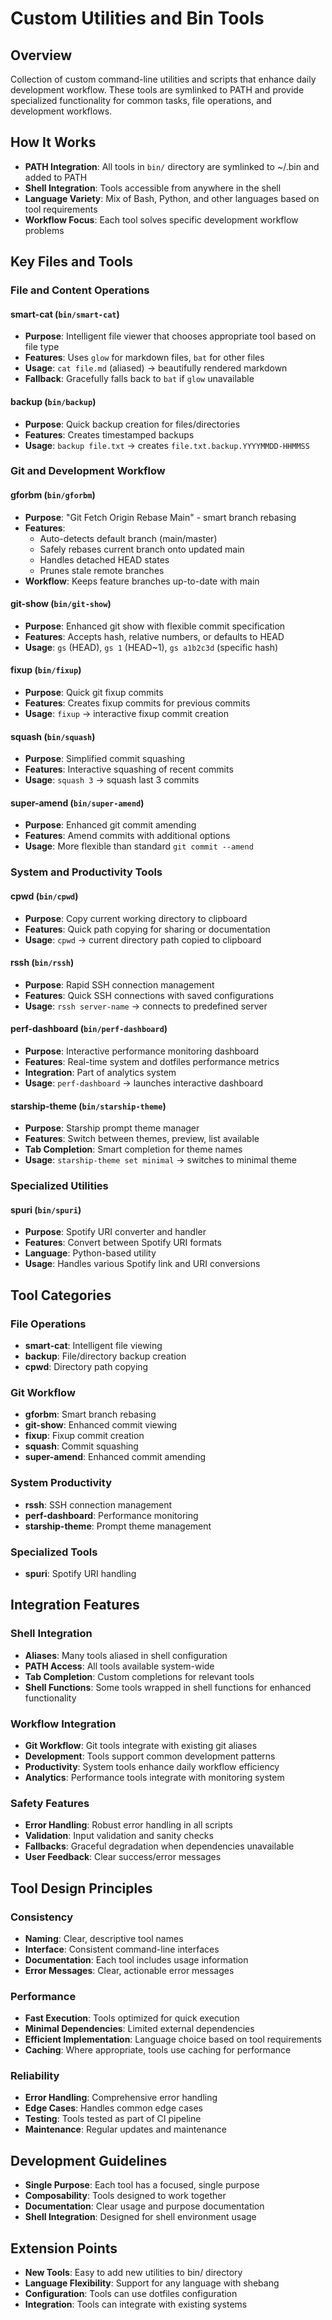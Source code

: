# Custom Utilities and Bin Tools

## Overview
Collection of custom command-line utilities and scripts that enhance daily development workflow. These tools are symlinked to PATH and provide specialized functionality for common tasks, file operations, and development workflows.

## How It Works
- **PATH Integration**: All tools in `bin/` directory are symlinked to ~/.bin and added to PATH
- **Shell Integration**: Tools accessible from anywhere in the shell
- **Language Variety**: Mix of Bash, Python, and other languages based on tool requirements
- **Workflow Focus**: Each tool solves specific development workflow problems

## Key Files and Tools

### File and Content Operations

#### smart-cat (`bin/smart-cat`)
- **Purpose**: Intelligent file viewer that chooses appropriate tool based on file type
- **Features**: Uses `glow` for markdown files, `bat` for other files
- **Usage**: `cat file.md` (aliased) → beautifully rendered markdown
- **Fallback**: Gracefully falls back to `bat` if `glow` unavailable

#### backup (`bin/backup`)
- **Purpose**: Quick backup creation for files/directories
- **Features**: Creates timestamped backups
- **Usage**: `backup file.txt` → creates `file.txt.backup.YYYYMMDD-HHMMSS`

### Git and Development Workflow

#### gforbm (`bin/gforbm`)
- **Purpose**: "Git Fetch Origin Rebase Main" - smart branch rebasing
- **Features**:
  - Auto-detects default branch (main/master)
  - Safely rebases current branch onto updated main
  - Handles detached HEAD states
  - Prunes stale remote branches
- **Workflow**: Keeps feature branches up-to-date with main

#### git-show (`bin/git-show`)
- **Purpose**: Enhanced git show with flexible commit specification
- **Features**: Accepts hash, relative numbers, or defaults to HEAD
- **Usage**: `gs` (HEAD), `gs 1` (HEAD~1), `gs a1b2c3d` (specific hash)

#### fixup (`bin/fixup`)
- **Purpose**: Quick git fixup commits
- **Features**: Creates fixup commits for previous commits
- **Usage**: `fixup` → interactive fixup commit creation

#### squash (`bin/squash`)
- **Purpose**: Simplified commit squashing
- **Features**: Interactive squashing of recent commits
- **Usage**: `squash 3` → squash last 3 commits

#### super-amend (`bin/super-amend`)
- **Purpose**: Enhanced git commit amending
- **Features**: Amend commits with additional options
- **Usage**: More flexible than standard `git commit --amend`

### System and Productivity Tools

#### cpwd (`bin/cpwd`)
- **Purpose**: Copy current working directory to clipboard
- **Features**: Quick path copying for sharing or documentation
- **Usage**: `cpwd` → current directory path copied to clipboard

#### rssh (`bin/rssh`)
- **Purpose**: Rapid SSH connection management
- **Features**: Quick SSH connections with saved configurations
- **Usage**: `rssh server-name` → connects to predefined server

#### perf-dashboard (`bin/perf-dashboard`)
- **Purpose**: Interactive performance monitoring dashboard
- **Features**: Real-time system and dotfiles performance metrics
- **Integration**: Part of analytics system
- **Usage**: `perf-dashboard` → launches interactive dashboard

#### starship-theme (`bin/starship-theme`)
- **Purpose**: Starship prompt theme manager
- **Features**: Switch between themes, preview, list available
- **Tab Completion**: Smart completion for theme names
- **Usage**: `starship-theme set minimal` → switches to minimal theme

### Specialized Utilities

#### spuri (`bin/spuri`)
- **Purpose**: Spotify URI converter and handler
- **Features**: Convert between Spotify URI formats
- **Language**: Python-based utility
- **Usage**: Handles various Spotify link and URI conversions

## Tool Categories

### File Operations
- **smart-cat**: Intelligent file viewing
- **backup**: File/directory backup creation
- **cpwd**: Directory path copying

### Git Workflow
- **gforbm**: Smart branch rebasing
- **git-show**: Enhanced commit viewing
- **fixup**: Fixup commit creation
- **squash**: Commit squashing
- **super-amend**: Enhanced commit amending

### System Productivity
- **rssh**: SSH connection management
- **perf-dashboard**: Performance monitoring
- **starship-theme**: Prompt theme management

### Specialized Tools
- **spuri**: Spotify URI handling

## Integration Features

### Shell Integration
- **Aliases**: Many tools aliased in shell configuration
- **PATH Access**: All tools available system-wide
- **Tab Completion**: Custom completions for relevant tools
- **Shell Functions**: Some tools wrapped in shell functions for enhanced functionality

### Workflow Integration
- **Git Workflow**: Git tools integrate with existing git aliases
- **Development**: Tools support common development patterns
- **Productivity**: System tools enhance daily workflow efficiency
- **Analytics**: Performance tools integrate with monitoring system

### Safety Features
- **Error Handling**: Robust error handling in all scripts
- **Validation**: Input validation and sanity checks
- **Fallbacks**: Graceful degradation when dependencies unavailable
- **User Feedback**: Clear success/error messages

## Tool Design Principles

### Consistency
- **Naming**: Clear, descriptive tool names
- **Interface**: Consistent command-line interfaces
- **Documentation**: Each tool includes usage information
- **Error Messages**: Clear, actionable error messages

### Performance
- **Fast Execution**: Tools optimized for quick execution
- **Minimal Dependencies**: Limited external dependencies
- **Efficient Implementation**: Language choice based on tool requirements
- **Caching**: Where appropriate, tools use caching for performance

### Reliability
- **Error Handling**: Comprehensive error handling
- **Edge Cases**: Handles common edge cases
- **Testing**: Tools tested as part of CI pipeline
- **Maintenance**: Regular updates and maintenance

## Development Guidelines
- **Single Purpose**: Each tool has a focused, single purpose
- **Composability**: Tools designed to work together
- **Documentation**: Clear usage and purpose documentation
- **Shell Integration**: Designed for shell environment usage

## Extension Points
- **New Tools**: Easy to add new utilities to bin/ directory
- **Language Flexibility**: Support for any language with shebang
- **Configuration**: Tools can use dotfiles configuration
- **Integration**: Tools can integrate with existing systems
